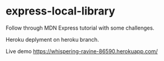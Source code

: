 # express-local-library

Follow through MDN Express tutorial with some challenges.

Heroku deplyment on heroku branch.

Live demo
https://whispering-ravine-86590.herokuapp.com/
